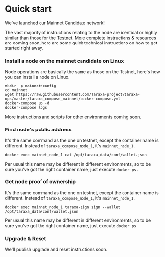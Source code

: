 # Quick start

We've launched our Mainnet Candidate network!

The vast majority of instructions relating to the node are identical or highly similar than those for the [Testnet](broken-reference). More complete instructions & resources are coming soon, here are some quick technical instructions on how to get started right away.&#x20;



### Install a node on the mainnet candidate on Linux

Node operations are basically the same as those on the Testnet, here's how you can install a node on Linux.&#x20;

```
mkdir -p mainnet/config
cd mainnet
wget https://raw.githubusercontent.com/Taraxa-project/taraxa-ops/master/taraxa_compose_mainnet/docker-compose.yml
docker-compose up -d
docker-compose logs
```

More instructions and scripts for other environments coming soon.&#x20;

###

### Find node's public address

It's the same command as the one on testnet, except the container name is different. Instead of `taraxa_compose_node_1`, it's `mainnet_node_1`.&#x20;

```
docker exec mainnet_node_1 cat /opt/taraxa_data/conf/wallet.json
```

Per usual this name may be different in different environments, so to be sure you've got the right container name, just execute `docker ps.`&#x20;

###

### Get node proof of ownership&#x20;

It's the same command as the one on testnet, except the container name is different. Instead of `taraxa_compose_node_1`, it's `mainnet_node_1`.&#x20;

```
docker exec mainnet_node_1 taraxa-sign sign --wallet /opt/taraxa_data/conf/wallet.json
```

Per usual this name may be different in different environments, so to be sure you've got the right container name, just execute `docker ps`



### Upgrade & Reset&#x20;

We'll publish upgrade and reset instructions soon.&#x20;

